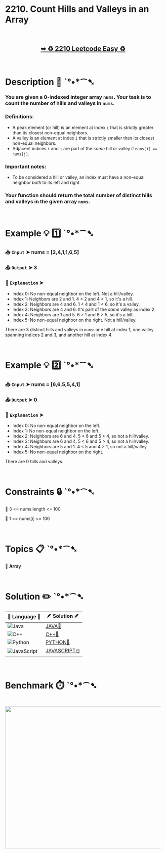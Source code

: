 # 2210. Count Hills and Valleys in an Array

</br>

<h2 align="center"> 

<a href="https://leetcode.com/problems/count-hills-and-valleys-in-an-array/description/?envType=daily-question&envId=2025-07-27"><strong>➥ ♻️ 2210 Leetcode Easy ♻️ </strong></a>
</h2>

</br>

# Description 📜 ˋ°•*⁀➷

### You are given a 0-indexed integer array `nums`. Your task is to count the number of hills and valleys in `nums`.

### Definitions:

- A peak element (or hill) is an element at index `i` that is strictly greater than its closest non-equal neighbors.
- A valley is an element at index `i` that is strictly smaller than its closest non-equal neighbors.
- Adjacent indices `i` and `j` are part of the *same* hill or valley if `nums[i] == nums[j]`.

### Important notes:

- To be considered a hill or valley, an index must have a non-equal neighbor *both* to its left and right.

### Your function should return the total number of distinct hills and valleys in the given array `nums`.

</br>

# Example 💡 1️⃣ ˋ°•*⁀➷

  ### 📥 `Input`  ➤ nums = [2,4,1,1,6,5]

  ### 📤 `Output`  ➤ 3

  ### 🔦 `Explanation`  ➤
- Index 0: No non-equal neighbor on the left. Not a hill/valley.
- Index 1: Neighbors are 2 and 1. 4 > 2 and 4 > 1, so it's a hill.
- Index 2: Neighbors are 4 and 6. 1 < 4 and 1 < 6, so it's a valley.
- Index 3: Neighbors are 4 and 6. It's part of the *same* valley as index 2.
- Index 4: Neighbors are 1 and 5. 6 > 1 and 6 > 5, so it's a hill.
- Index 5: No non-equal neighbor on the right. Not a hill/valley.

There are 3 distinct hills and valleys in `nums`: one hill at index 1, one valley spanning indices 2 and 3, and another hill at index 4.

</br>

# Example 💡 2️⃣ ˋ°•*⁀➷

  ### 📥 `Input` ➤ nums = [6,6,5,5,4,1]

  ### 📤 `Output`  ➤ 0

  ### 🔦 `Explanation` ➤
- Index 0: No non-equal neighbor on the left.
- Index 1: No non-equal neighbor on the left.
- Index 2: Neighbors are 6 and 4. 5 < 6 and 5 > 4, so not a hill/valley.
- Index 3: Neighbors are 6 and 4. 5 < 6 and 5 > 4, so not a hill/valley.
- Index 4: Neighbors are 5 and 1. 4 < 5 and 4 > 1, so not a hill/valley.
- Index 5: No non-equal neighbor on the right.

There are 0 hills and valleys.

</br>

# Constraints 🔒 ˋ°•*⁀➷

🔹 3 <= nums.length <= 100 </br>

🔹 1 <= nums[i] <= 100 </br>

</br>

# Topics 📋 ˋ°•*⁀➷

🔸 **Array**  </br>

</br>

# Solution ✏️ ˋ°•*⁀➷

| 📒 Language 📒  | 🪶 Solution 🪶 |
| ------------- | ------------- |
|  ![Java](https://img.shields.io/badge/java-%23ED8B00.svg?style=for-the-badge&logo=openjdk&logoColor=white)  | [JAVA🍁](https://github.com/Prakhar-002/LEETCODE/blob/main/%F0%9F%8D%84%20Daily%20Challenge%202025%20%F0%9F%8D%B3/%F0%9F%94%AC%20Examine%20Thoroughly%20%F0%9F%A7%AC/07%20July%20%F0%9F%8D%B9/27%20-%2007%20-%202025%20---%202210.%20Count%20Hills%20and%20Valleys%20in%20an%20Array%20%E2%98%83%EF%B8%8F%20%F0%9F%8D%81%20%F0%9F%8D%B0%20%F0%9F%8E%B2/%F0%9F%8D%81JAVA%20-%202210.%20Count%20Hills%20and%20Valleys%20in%20an%20Array.java) |
|  ![C++](https://img.shields.io/badge/c++-%2300599C.svg?style=for-the-badge&logo=c%2B%2B&logoColor=white)  | [C++🎲](https://github.com/Prakhar-002/LEETCODE/blob/main/%F0%9F%8D%84%20Daily%20Challenge%202025%20%F0%9F%8D%B3/%F0%9F%94%AC%20Examine%20Thoroughly%20%F0%9F%A7%AC/07%20July%20%F0%9F%8D%B9/27%20-%2007%20-%202025%20---%202210.%20Count%20Hills%20and%20Valleys%20in%20an%20Array%20%E2%98%83%EF%B8%8F%20%F0%9F%8D%81%20%F0%9F%8D%B0%20%F0%9F%8E%B2/%F0%9F%8E%B2CPP%20-%202210.%20Count%20Hills%20and%20Valleys%20in%20an%20Array.cpp)  |
|  ![Python](https://img.shields.io/badge/python-3670A0?style=for-the-badge&logo=python&logoColor=ffdd54)    | [PYTHON🍰](https://github.com/Prakhar-002/LEETCODE/blob/main/%F0%9F%8D%84%20Daily%20Challenge%202025%20%F0%9F%8D%B3/%F0%9F%94%AC%20Examine%20Thoroughly%20%F0%9F%A7%AC/07%20July%20%F0%9F%8D%B9/27%20-%2007%20-%202025%20---%202210.%20Count%20Hills%20and%20Valleys%20in%20an%20Array%20%E2%98%83%EF%B8%8F%20%F0%9F%8D%81%20%F0%9F%8D%B0%20%F0%9F%8E%B2/%F0%9F%8D%B0PYTHON%20-%202210.%20Count%20Hills%20and%20Valleys%20in%20an%20Array.py) |
| ![JavaScript](https://img.shields.io/badge/javascript-%23323330.svg?style=for-the-badge&logo=javascript&logoColor=%23F7DF1E)   | [JAVASCRIPT☃️](https://github.com/Prakhar-002/LEETCODE/blob/main/%F0%9F%8D%84%20Daily%20Challenge%202025%20%F0%9F%8D%B3/%F0%9F%94%AC%20Examine%20Thoroughly%20%F0%9F%A7%AC/07%20July%20%F0%9F%8D%B9/27%20-%2007%20-%202025%20---%202210.%20Count%20Hills%20and%20Valleys%20in%20an%20Array%20%E2%98%83%EF%B8%8F%20%F0%9F%8D%81%20%F0%9F%8D%B0%20%F0%9F%8E%B2/%E2%98%83%EF%B8%8FJAVASCRIPT%20-%202210.%20Count%20Hills%20and%20Valleys%20in%20an%20Array.js) |

</br>

# Benchmark ⏱️ ˋ°•*⁀➷

<h1  align="center" >

<img src ="https://github.com/user-attachments/assets/e06d8c09-9257-443f-a616-69800c88e923" width = "700px" height="462px" />

</h1>

